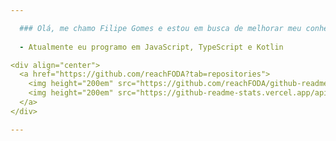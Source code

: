 ```yaml
---

  ### Olá, me chamo Filipe Gomes e estou em busca de melhorar meu conhecimento como programador.
  
  - Atualmente eu programo em JavaScript, TypeScript e Kotlin

<div align="center">
  <a href="https://github.com/reachFODA?tab=repositories">
    <img height="200em" src="https://github.com/reachFODA/github-readme-stats"/>
    <img height="200em" src="https://github-readme-stats.vercel.app/api?username=reachFODA&show_icons=true&theme=react&include_all_commits=true&count_private=true&hide_border=true"/>
  </a>
</div>

---
```

